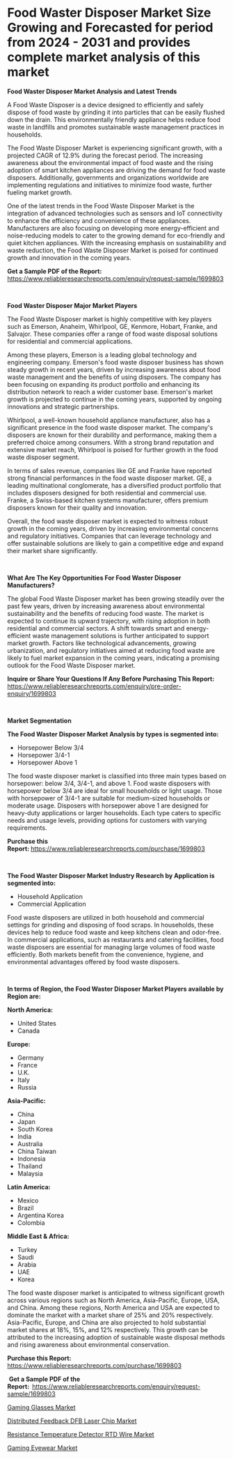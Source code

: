 <p><h1>Food Waster Disposer Market Size Growing and Forecasted for period from 2024 - 2031 and provides complete market analysis of this market</h1></p><p><strong>Food Waster Disposer Market Analysis and Latest Trends</strong></p>
<p><p>A Food Waste Disposer is a device designed to efficiently and safely dispose of food waste by grinding it into particles that can be easily flushed down the drain. This environmentally friendly appliance helps reduce food waste in landfills and promotes sustainable waste management practices in households.</p><p>The Food Waste Disposer Market is experiencing significant growth, with a projected CAGR of 12.9% during the forecast period. The increasing awareness about the environmental impact of food waste and the rising adoption of smart kitchen appliances are driving the demand for food waste disposers. Additionally, governments and organizations worldwide are implementing regulations and initiatives to minimize food waste, further fueling market growth.</p><p>One of the latest trends in the Food Waste Disposer Market is the integration of advanced technologies such as sensors and IoT connectivity to enhance the efficiency and convenience of these appliances. Manufacturers are also focusing on developing more energy-efficient and noise-reducing models to cater to the growing demand for eco-friendly and quiet kitchen appliances. With the increasing emphasis on sustainability and waste reduction, the Food Waste Disposer Market is poised for continued growth and innovation in the coming years.</p></p>
<p><strong>Get a Sample PDF of the Report:&nbsp;</strong> <a href="https://www.reliableresearchreports.com/enquiry/request-sample/1699803">https://www.reliableresearchreports.com/enquiry/request-sample/1699803</a></p>
<p>&nbsp;</p>
<p><strong>Food Waster Disposer Major Market Players</strong></p>
<p><p>The Food Waste Disposer market is highly competitive with key players such as Emerson, Anaheim, Whirlpool, GE, Kenmore, Hobart, Franke, and Salvajor. These companies offer a range of food waste disposal solutions for residential and commercial applications.</p><p>Among these players, Emerson is a leading global technology and engineering company. Emerson's food waste disposer business has shown steady growth in recent years, driven by increasing awareness about food waste management and the benefits of using disposers. The company has been focusing on expanding its product portfolio and enhancing its distribution network to reach a wider customer base. Emerson's market growth is projected to continue in the coming years, supported by ongoing innovations and strategic partnerships.</p><p>Whirlpool, a well-known household appliance manufacturer, also has a significant presence in the food waste disposer market. The company's disposers are known for their durability and performance, making them a preferred choice among consumers. With a strong brand reputation and extensive market reach, Whirlpool is poised for further growth in the food waste disposer segment.</p><p>In terms of sales revenue, companies like GE and Franke have reported strong financial performances in the food waste disposer market. GE, a leading multinational conglomerate, has a diversified product portfolio that includes disposers designed for both residential and commercial use. Franke, a Swiss-based kitchen systems manufacturer, offers premium disposers known for their quality and innovation.</p><p>Overall, the food waste disposer market is expected to witness robust growth in the coming years, driven by increasing environmental concerns and regulatory initiatives. Companies that can leverage technology and offer sustainable solutions are likely to gain a competitive edge and expand their market share significantly.</p></p>
<p>&nbsp;</p>
<p><strong>What Are The Key Opportunities For Food Waster Disposer Manufacturers?</strong></p>
<p><p>The global Food Waste Disposer market has been growing steadily over the past few years, driven by increasing awareness about environmental sustainability and the benefits of reducing food waste. The market is expected to continue its upward trajectory, with rising adoption in both residential and commercial sectors. A shift towards smart and energy-efficient waste management solutions is further anticipated to support market growth. Factors like technological advancements, growing urbanization, and regulatory initiatives aimed at reducing food waste are likely to fuel market expansion in the coming years, indicating a promising outlook for the Food Waste Disposer market.</p></p>
<p><strong>Inquire or Share Your Questions If Any Before Purchasing This Report:</strong> <a href="https://www.reliableresearchreports.com/enquiry/pre-order-enquiry/1699803">https://www.reliableresearchreports.com/enquiry/pre-order-enquiry/1699803</a></p>
<p>&nbsp;</p>
<p><strong>Market Segmentation</strong></p>
<p><strong>The Food Waster Disposer Market Analysis by types is segmented into:</strong></p>
<p><ul><li>Horsepower Below 3/4</li><li>Horsepower 3/4-1</li><li>Horsepower Above 1</li></ul></p>
<p><p>The food waste disposer market is classified into three main types based on horsepower: below 3/4, 3/4-1, and above 1. Food waste disposers with horsepower below 3/4 are ideal for small households or light usage. Those with horsepower of 3/4-1 are suitable for medium-sized households or moderate usage. Disposers with horsepower above 1 are designed for heavy-duty applications or larger households. Each type caters to specific needs and usage levels, providing options for customers with varying requirements.</p></p>
<p><strong>Purchase this Report:&nbsp;</strong><a href="https://www.reliableresearchreports.com/purchase/1699803">https://www.reliableresearchreports.com/purchase/1699803</a></p>
<p>&nbsp;</p>
<p><strong>The Food Waster Disposer Market Industry Research by Application is segmented into:</strong></p>
<p><ul><li>Household Application</li><li>Commercial Application</li></ul></p>
<p><p>Food waste disposers are utilized in both household and commercial settings for grinding and disposing of food scraps. In households, these devices help to reduce food waste and keep kitchens clean and odor-free. In commercial applications, such as restaurants and catering facilities, food waste disposers are essential for managing large volumes of food waste efficiently. Both markets benefit from the convenience, hygiene, and environmental advantages offered by food waste disposers.</p></p>
<p>&nbsp;</p>
<p><strong>In terms of Region, the Food Waster Disposer Market Players available by Region are:</strong></p>
<p>
    <p> <strong> North America: </strong>
        <ul>
            <li>United States</li>
            <li>Canada</li>
        </ul>
        </p> 
    <p> <strong> Europe: </strong>
        <ul>
            <li>Germany</li>
            <li>France</li>
            <li>U.K.</li>
            <li>Italy</li>
            <li>Russia</li>
        </ul>
        </p> 
    <p> <strong> Asia-Pacific: </strong>
        <ul>
            <li>China</li>
            <li>Japan</li>
            <li>South Korea</li>
            <li>India</li>
            <li>Australia</li>
            <li>China Taiwan</li>
            <li>Indonesia</li>
            <li>Thailand</li>
            <li>Malaysia</li>
        </ul>
        </p> 
    <p> <strong> Latin America: </strong>
        <ul>
            <li>Mexico</li>
            <li>Brazil</li>
            <li>Argentina Korea</li>
            <li>Colombia</li>
        </ul>
        </p> 
    <p> <strong> Middle East & Africa: </strong>
        <ul>
            <li>Turkey</li>
            <li>Saudi</li>
            <li>Arabia</li>
            <li>UAE</li>
            <li>Korea</li>
        </ul>
    </p>
    </p>
<p><p>The food waste disposer market is anticipated to witness significant growth across various regions such as North America, Asia-Pacific, Europe, USA, and China. Among these regions, North America and USA are expected to dominate the market with a market share of 25% and 20% respectively. Asia-Pacific, Europe, and China are also projected to hold substantial market shares at 18%, 15%, and 12% respectively. This growth can be attributed to the increasing adoption of sustainable waste disposal methods and rising awareness about environmental conservation.</p></p>
<p><strong>Purchase this Report: </strong><a href="https://www.reliableresearchreports.com/purchase/1699803">https://www.reliableresearchreports.com/purchase/1699803</a></p>
<p>&nbsp;<strong>Get a Sample PDF of the Report:&nbsp;&nbsp;</strong><a href="https://www.reliableresearchreports.com/enquiry/request-sample/1699803">https://www.reliableresearchreports.com/enquiry/request-sample/1699803</a></p>
<p><strong></strong></p>
<p><p><a href="https://github.com/jaidynmorantestelletmjzya/Market-Research-Report-List-1/blob/main/gaming-glasses-market.md">Gaming Glasses Market</a></p><p><a href="https://issuu.com/reportprime-2/docs/distributed-feedback-dfb-laser-chip-market-size-20">Distributed Feedback DFB Laser Chip Market</a></p><p><a href="https://issuu.com/reportprime-2/docs/resistance-temperature-detector-rtd_0a9321cf7d61d6">Resistance Temperature Detector RTD Wire Market</a></p><p><a href="https://github.com/juniordelafrance/Market-Research-Report-List-2/blob/main/gaming-eyewear-market.md">Gaming Eyewear Market</a></p></p>